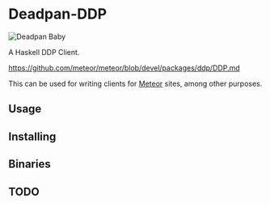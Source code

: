 # Deadpan-DDP

![Deadpan Baby](http://i.imgur.com/Nc5mA2j.png)

A Haskell DDP Client.

<https://github.com/meteor/meteor/blob/devel/packages/ddp/DDP.md>

This can be used for writing clients for [Meteor](https://www.meteor.com/) sites, among other purposes.

## Usage

## Installing

## Binaries

## TODO
